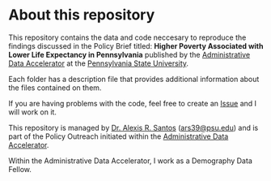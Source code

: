 # About this repository

This repository contains the data and code neccesary to reproduce the findings discussed in the Policy Brief titled: __Higher Poverty Associated with Lower Life Expectancy in Pennsylvania__ published by the [Administrative Data Accelerator](accelerator.psu.edu) at the [Pennsylvania State University](www.psu.edu).

Each folder has a description file that provides additional information about the files contained on them. 

If you are having problems with the code, feel free to create an [Issue](https://github.com/alexisrsantos/PA_life_expectancy_ADA/issues) and I will work on it.

This repository is managed by [Dr. Alexis R. Santos](sites.psu.edu/alexisrsantos) (ars39@psu.edu) and is part of the Policy Outreach initiated within the [Administrative Data Accelerator](accelerator.psu.edu). 

Within the Administrative Data Accelerator, I work as a Demography Data Fellow. 
